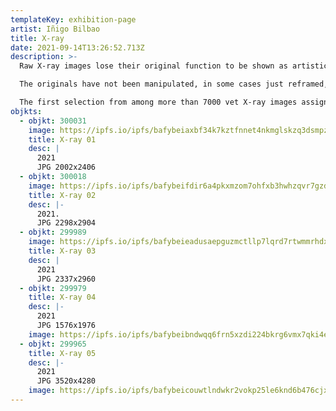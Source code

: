 ```yaml
---
templateKey: exhibition-page
artist: Iñigo Bilbao
title: X-ray
date: 2021-09-14T13:26:52.713Z
description: >-
  Raw X-ray images lose their original function to be shown as artistic pieces.

  The originals have not been manipulated, in some cases just reframed, entrusting all the work to the machine, time and chance.

  The first selection from among more than 7000 vet X-ray images assigned to the artist.
objkts:
  - objkt: 300031
    image: https://ipfs.io/ipfs/bafybeiaxbf34k7kztfnnet4nkmglskzq3dsmpzxarzkvo7vzyy4ap4nnp4
    title: X-ray 01
    desc: |
      2021
      JPG 2002x2406 
  - objkt: 300018
    image: https://ipfs.io/ipfs/bafybeifdir6a4pkxmzom7ohfxb3hwhzqvr7gzdpsqrqmvfj6k4gscki6sq
    title: X-ray 02
    desc: |-
      2021.
      JPG 2298x2904
  - objkt: 299989
    image: https://ipfs.io/ipfs/bafybeieadusaepguzmctllp7lqrd7rtwmmrhdxm7u3dxw4g7hi52j7jn6a
    title: X-ray 03
    desc: |
      2021
      JPG 2337x2960
  - objkt: 299979
    title: X-ray 04
    desc: |-
      2021
      JPG 1576x1976
    image: https://ipfs.io/ipfs/bafybeibndwqq6frn5xzdi224bkrg6vmx7qki4eszvzpjik6lw2qtr4vnii
  - objkt: 299965
    title: X-ray 05
    desc: |-
      2021
      JPG 3520x4280
    image: https://ipfs.io/ipfs/bafybeicouwtlndwkr2vokp25le6knd6b476cjxngucsjavngzawrzrqzgy
---
```

